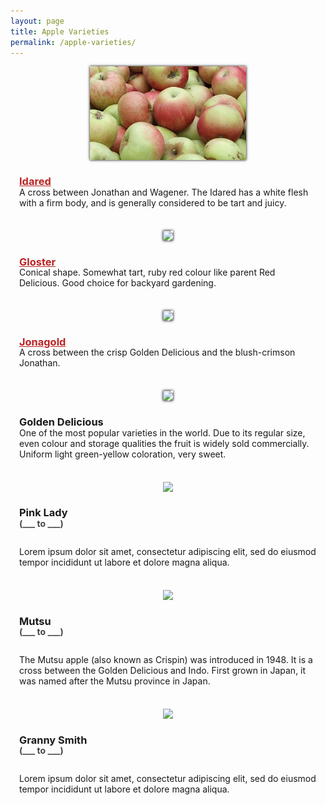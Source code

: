 ```yaml
---
layout: page
title: Apple Varieties
permalink: /apple-varieties/
---
```


<style type="text/css">
.apple-variety {
	margin-bottom: 36px;
}
.apple-variety > div:nth-of-type(1) {
	text-align: center;
}
.apple-variety > div:nth-of-type(2) {
	display: flex;
	flex-direction: column;
	justify-content: center;
	padding: 0 1em;
	box-sizing: border-box;
}
.shadow-outline {
	box-shadow: 0 0 4px #000;
}
.apple-variety h3 {
	font-weight: bold;
	margin-bottom: 0;
	line-height: 1;
}
.apple-variety h3 a {
	color: #B22;
}
.apple-variety .availability {
	color: #444;
	font-weight: bold;
	margin-bottom: 2em;
}
</style>

<div>
	<div class="flex-row apple-variety">
		<div class="flex-4">
			<img src="/img/apple-varieties/idared.jpg" class="shadow-outline">
		</div>
		<div class="flex-8">
			<h3><a href="https://en.wikipedia.org/wiki/Idared">Idared</a></h3>
			<div>A cross between Jonathan and Wagener. The Idared has a white flesh with a firm body, and is generally considered to be tart and juicy.</div>
		</div>
	</div>
	<div class="flex-row apple-variety">
		<div class="flex-4">
			<img src="/img/photos/gloster1.jpg" class="shadow-outline">
		</div>
		<div class="flex-8">
			<h3><a href="https://en.wikipedia.org/wiki/List_of_apple_cultivars">Gloster</a></h3>
			<div>Conical shape. Somewhat tart, ruby red colour like parent Red Delicious. Good choice for backyard gardening.	</div>
		</div>
	</div>
	<div class="flex-row apple-variety">
		<div class="flex-4">
			<img src="/img/photos/jonagold.jpg" class="shadow-outline">
		</div>
		<div class="flex-8">
			<h3><a href="https://en.wikipedia.org/wiki/Jonagold">Jonagold</a></h3>
			<div>A cross between the crisp Golden Delicious and the blush-crimson Jonathan.</div>
		</div>
	</div>
	<div class="flex-row apple-variety">
		<div class="flex-4">
			<img src="/img/photos/golden_delicious1.jpg" class="shadow-outline">
		</div>
		<div class="flex-8">
			<h3>Golden Delicious</h3>
			<div>One of the most popular varieties in the world. Due to its regular size, even colour and storage qualities the fruit is widely sold commercially. Uniform light green-yellow coloration, very sweet.</div>
		</div>
	</div>
	<div class="flex-row apple-variety">
		<div class="flex-4">
			<img src="/img/apple-varieties/pink_lady.png">
		</div>
		<div class="flex-8">
			<h3>Pink Lady</h3>
			<div class="availability">(___ to ___)</div>
			<div>Lorem ipsum dolor sit amet, consectetur adipiscing elit, sed do eiusmod tempor incididunt ut labore et dolore magna aliqua.</div>
		</div>
	</div>
	<div class="flex-row apple-variety">
		<div class="flex-4">
			<img src="/img/apple-varieties/mutsu.png">
		</div>
		<div class="flex-8">
			<h3>Mutsu</h3>
			<div class="availability">(___ to ___)</div>
			<div>The Mutsu apple (also known as Crispin) was introduced in 1948. It is a cross between the Golden Delicious and Indo. First grown in Japan, it was named after the Mutsu province in Japan.</div>
		</div>
	</div>
	<div class="flex-row apple-variety">
		<div class="flex-4">
			<img src="/img/apple-varieties/granny_smith.png">
		</div>
		<div class="flex-8">
			<h3>Granny Smith</h3>
			<div class="availability">(___ to ___)</div>
			<div>Lorem ipsum dolor sit amet, consectetur adipiscing elit, sed do eiusmod tempor incididunt ut labore et dolore magna aliqua.</div>
		</div>
	</div>
</div>


